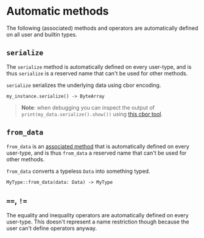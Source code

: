 # Automatic methods

The following (associated) methods and operators are automatically defined on all user and builtin types.

## `serialize`

The `serialize` method is automatically defined on every user-type, and is thus `serialize` is a reserved name that can't be used for other methods.

`serialize` serializes the underlying data using cbor encoding.

```helios
my_instance.serialize() -> ByteArray
```

> **Note**: when debugging you can inspect the output of `print(my_data.serialize().show())` using [this cbor tool](https://cbor.nemo157.com).

## `from_data`

`from_data` is an [associated method](./associated-functions-and-constants.md) that is automatically defined on every user-type, and is thus `from_data` a reserved name that can't be used for other methods.

`from_data` converts a typeless `Data` into something typed.

```helios
MyType::from_data(data: Data) -> MyType
```

## `==`, `!=`

The equality and inequality operators are automatically defined on every user-type. This doesn't represent a name restriction though because the user can't define operators anyway.